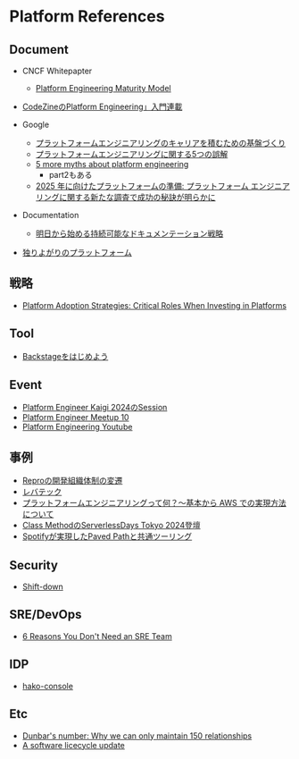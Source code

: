 # Platform References

## Document

* CNCF Whitepapter
  * [Platform Engineering Maturity Model](https://tag-app-delivery.cncf.io/whitepapers/platform-eng-maturity-model/)
* [CodeZineのPlatform Engineering」入門連載](https://codezine.jp/article/corner/990)


* Google
  * [プラットフォームエンジニアリングのキャリアを積むための基盤づくり](https://cloud.google.com/blog/ja/products/application-development/how-to-become-a-platform-engineer)
  * [プラットフォームエンジニアリングに関する5つの誤解](https://cloud.google.com/blog/ja/products/application-development/common-myths-about-platform-engineering?hl=ja)
  * [5 more myths about platform engineering](https://cloud.google.com/blog/products/application-development/another-five-myths-about-platform-engineering)
    * part2もある
  * [2025 年に向けたプラットフォームの準備: プラットフォーム エンジニアリングに関する新たな調査で成功の秘訣が明らかに](https://cloud.google.com/blog/ja/products/application-modernization/new-platform-engineering-research-report?hl=ja)

* Documentation
  * [明日から始める持続可能なドキュメンテーション戦略](https://speakerdeck.com/akitok_/sustainable-documentation-strategies-documentation-as-a-product)

* [独りよがりのプラットフォーム](https://speakerdeck.com/toricls/for-whom-that-platform-runs)

## 戦略

* [Platform Adoption Strategies: Critical Roles When Investing in Platforms](https://www.cncf.io/blog/2025/02/18/platform-adoption-strategies/)


## Tool

* [Backstageをはじめよう](https://techbookfest.org/product/i3epaUpnNgLgwm7cce1zFa?productVariantID=72UBgcAExyWL8QxXmrsXZq)

## Event

* [Platform Engineer Kaigi 2024のSession](https://www.cnia.io/pek2024/sessions/)
* [Platform Engineer Meetup 10](https://platformengineering.connpass.com/event/329871/)
* [Platform Engineering Youtube](https://www.youtube.com/@PlatformEngineering/playlists)


## 事例

* [Reproの開発組織体制の変遷](https://speakerdeck.com/a_bicky/platform-engineering-meetup-number-6)
* [レバテック](https://speakerdeck.com/leveragestech/ituplatform-engineeringwoshi-merubekika-rebatetukunokesusutadei-platform-engineering-kaigi-2024)
* [プラットフォームエンジニアリングって何？〜基本から AWS での実現方法について](https://aws.amazon.com/jp/blogs/news/20240229-platform-engineering-event/)
* [Class MethodのServerlessDays Tokyo 2024登壇](https://dev.classmethod.jp/articles/serverlessdays-tokyo-2024-wakatsuki-serverless-development-platform-engineering/)
* [Spotifyが実現したPaved Pathと共通ツーリング](https://www.infoq.com/jp/news/2021/05/spotify-paved-paths/)

## Security

* [Shift-down](https://github.com/kubernetes/sig-security/blob/main/sig-security-docs/papers/shift-down/shift-down-security.md)

## SRE/DevOps

* [6 Reasons You Don't Need an SRE Team](https://log.andvari.net/6reasons.html)

## IDP

* [hako-console](https://techlife.cookpad.com/entry/2018/04/02/140846)

## Etc

* [Dunbar's number: Why we can only maintain 150 relationships](https://www.bbc.com/future/article/20191001-dunbars-number-why-we-can-only-maintain-150-relationships)
* [A software licecycle update](https://emauton.org/2016/03/22/a-software-lifecycle-update/)

